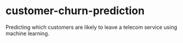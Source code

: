 # customer-churn-prediction
Predicting which customers are likely to leave a telecom service using machine learning.
